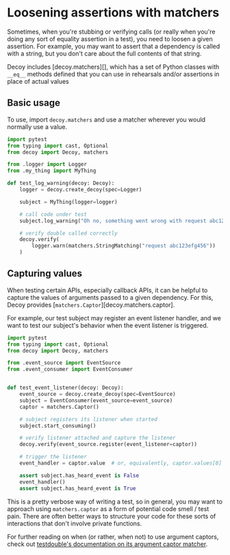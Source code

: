 # Loosening assertions with matchers

Sometimes, when you're stubbing or verifying calls (or really when you're doing any sort of equality assertion in a test), you need to loosen a given assertion. For example, you may want to assert that a dependency is called with a string, but you don't care about the full contents of that string.

Decoy includes [decoy.matchers][], which has a set of Python classes with `__eq__` methods defined that you can use in rehearsals and/or assertions in place of actual values

## Basic usage

To use, import `decoy.matchers` and use a matcher wherever you would normally use a value.

```python
import pytest
from typing import cast, Optional
from decoy import Decoy, matchers

from .logger import Logger
from .my_thing import MyThing

def test_log_warning(decoy: Decoy):
    logger = decoy.create_decoy(spec=Logger)

    subject = MyThing(logger=logger)

    # call code under test
    subject.log_warning("Oh no, something went wrong with request abc123efg456")

    # verify double called correctly
    decoy.verify(
        logger.warn(matchers.StringMatching("request abc123efg456"))
    )
```

## Capturing values

When testing certain APIs, especially callback APIs, it can be helpful to capture the values of arguments passed to a given dependency. For this, Decoy provides [`matchers.Captor`][decoy.matchers.captor].

For example, our test subject may register an event listener handler, and we want to test our subject's behavior when the event listener is triggered.

```py
import pytest
from typing import cast, Optional
from decoy import Decoy, matchers

from .event_source import EventSource
from .event_consumer import EventConsumer


def test_event_listener(decoy: Decoy):
    event_source = decoy.create_decoy(spec=EventSource)
    subject = EventConsumer(event_source=event_source)
    captor = matchers.Captor()

    # subject registers its listener when started
    subject.start_consuming()

    # verify listener attached and capture the listener
    decoy.verify(event_source.register(event_listener=captor))

    # trigger the listener
    event_handler = captor.value  # or, equivalently, captor.values[0]

    assert subject.has_heard_event is False
    event_handler()
    assert subject.has_heard_event is True
```

This is a pretty verbose way of writing a test, so in general, you may want to approach using `matchers.captor` as a form of potential code smell / test pain. There are often better ways to structure your code for these sorts of interactions that don't involve private functions.

For further reading on when (or rather, when not) to use argument captors, check out [testdouble's documentation on its argument captor matcher](https://github.com/testdouble/testdouble.js/blob/main/docs/6-verifying-invocations.md#tdmatcherscaptor).
